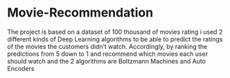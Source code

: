 # Movie-Recommendation
The project is based on a dataset of 100 thousand of movies rating i used 2 different kinds of Deep Learning algorithms to be able to predict the ratings of the movies the customers didn’t watch. Accordingly, by ranking the predictions from 5 down to 1 and recommend which movies each user should watch and the 2 algorithms are Boltzmann Machines and Auto Encoders
